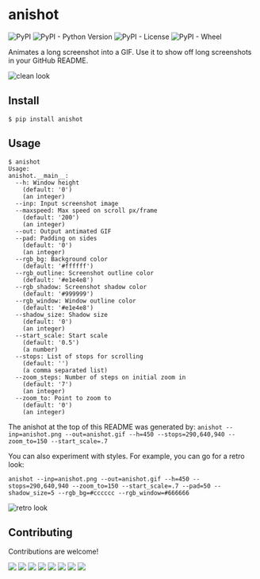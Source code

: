 # anishot
![PyPI](https://img.shields.io/pypi/v/anishot.svg)
![PyPI - Python Version](https://img.shields.io/pypi/pyversions/anishot.svg)
![PyPI - License](https://img.shields.io/pypi/l/anishot.svg)
![PyPI - Wheel](https://img.shields.io/pypi/wheel/anishot.svg)

Animates a long screenshot into a GIF. Use it to show off long screenshots in your GitHub README.

![clean look](https://user-images.githubusercontent.com/20287615/42131345-5e13bb52-7cb5-11e8-93d3-d448684dc1c5.gif)

## Install

```
$ pip install anishot
```

## Usage
```
$ anishot
Usage: 
anishot.__main__:
  --h: Window height
    (default: '0')
    (an integer)
  --inp: Input screenshot image
  --maxspeed: Max speed on scroll px/frame
    (default: '200')
    (an integer)
  --out: Output antimated GIF
  --pad: Padding on sides
    (default: '0')
    (an integer)
  --rgb_bg: Background color
    (default: '#ffffff')
  --rgb_outline: Screenshot outline color
    (default: '#e1e4e8')
  --rgb_shadow: Screenshot shadow color
    (default: '#999999')
  --rgb_window: Window outline color
    (default: '#e1e4e8')
  --shadow_size: Shadow size
    (default: '0')
    (an integer)
  --start_scale: Start scale
    (default: '0.5')
    (a number)
  --stops: List of stops for scrolling
    (default: '')
    (a comma separated list)
  --zoom_steps: Number of steps on initial zoom in
    (default: '7')
    (an integer)
  --zoom_to: Point to zoom to
    (default: '0')
    (an integer)
```

The anishot at the top of this README was generated by:
``anishot --inp=anishot.png --out=anishot.gif --h=450 --stops=290,640,940 --zoom_to=150 --start_scale=.7``

You can also experiment with styles. For example, you can go for a retro look:

``anishot --inp=anishot.png --out=anishot.gif --h=450 --stops=290,640,940 --zoom_to=150 --start_scale=.7 --pad=50 --shadow_size=5 --rgb_bg=#cccccc --rgb_window=#666666`` 

![retro look](https://user-images.githubusercontent.com/20287615/42131349-64488250-7cb5-11e8-863f-b3156e709ddc.gif)

## Contributing
Contributions are welcome!

[![](https://sourcerer.io/fame/sergey48k/sourcerer-io/anishot/images/0)](https://sourcerer.io/fame/sergey48k/sourcerer-io/anishot/links/0)
[![](https://sourcerer.io/fame/sergey48k/sourcerer-io/anishot/images/1)](https://sourcerer.io/fame/sergey48k/sourcerer-io/anishot/links/1)
[![](https://sourcerer.io/fame/sergey48k/sourcerer-io/anishot/images/2)](https://sourcerer.io/fame/sergey48k/sourcerer-io/anishot/links/2)
[![](https://sourcerer.io/fame/sergey48k/sourcerer-io/anishot/images/3)](https://sourcerer.io/fame/sergey48k/sourcerer-io/anishot/links/3)
[![](https://sourcerer.io/fame/sergey48k/sourcerer-io/anishot/images/4)](https://sourcerer.io/fame/sergey48k/sourcerer-io/anishot/links/4)
[![](https://sourcerer.io/fame/sergey48k/sourcerer-io/anishot/images/5)](https://sourcerer.io/fame/sergey48k/sourcerer-io/anishot/links/5)
[![](https://sourcerer.io/fame/sergey48k/sourcerer-io/anishot/images/6)](https://sourcerer.io/fame/sergey48k/sourcerer-io/anishot/links/6)
[![](https://sourcerer.io/fame/sergey48k/sourcerer-io/anishot/images/7)](https://sourcerer.io/fame/sergey48k/sourcerer-io/anishot/links/7)
